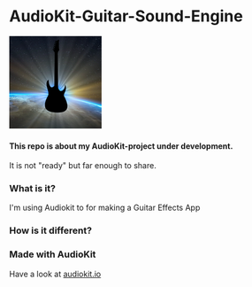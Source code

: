 # AudioKit-Guitar-Sound-Engine

![GalaxyGuitarSoundEngine](https://github.com/juhani-vainio/AudioKit-Guitar-Sound-Engine/blob/master/SoundEngine/Assets.xcassets/AppIcon.appiconset/Icon-App-83.5x83.5%402x.png)

#### This repo is about my AudioKit-project under development.
It is not "ready" but far enough to share.

### What is it?
I'm using Audiokit to for making a Guitar Effects App

### How is it different?


### Made with AudioKit

Have a look at [audiokit.io](https://audiokit.io/)


